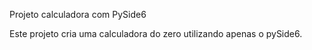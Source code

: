 Projeto calculadora com PySide6 

Este projeto cria uma calculadora do zero utilizando apenas  o pySide6.

